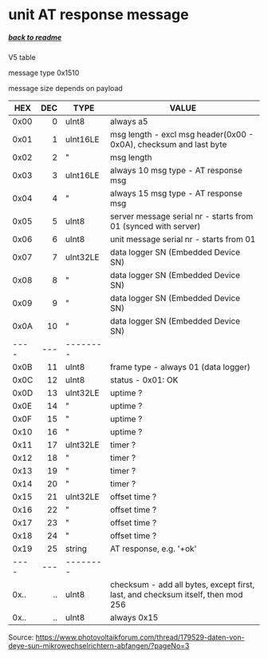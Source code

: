 # unit AT response message
##### [back to readme](../README.md)  
V5 table

message type 0x1510

message size depends on payload   

| HEX  	| DEC 	| TYPE     	| VALUE                                                                                                     	|
|------	|-----:	|----------	|--------------------------------------------------------------------------------------------------------------	|
| 0x00 	| 0   	| uInt8    	| always a5                                                                                                 	|
| 0x01 	| 1   	| uInt16LE 	| msg length - excl msg header(0x00 - 0x0A), checksum and last byte                                         	|
| 0x02 	| 2   	| "       	| msg length                                                                                                	|
| 0x03 	| 3   	| uInt16LE 	| always 10 msg type - AT response msg                                                                      	|
| 0x04 	| 4   	| "       	| always 15 msg type - AT response msg                                                                      	|
| 0x05 	| 5   	| uInt8    	| server message serial nr - starts from 01 (synced with server)                                             	|
| 0x06 	| 6   	| uInt8    	| unit message serial nr - starts from 01                                                                   	|
| 0x07 	| 7   	| uInt32LE 	| data logger SN (Embedded Device SN)                                                                        	|
| 0x08 	| 8   	| "       	| data logger SN (Embedded Device SN)                                                                        	|
| 0x09 	| 9   	| "       	| data logger SN (Embedded Device SN)                                                                        	|
| 0x0A 	| 10  	| "       	| data logger SN (Embedded Device SN)                                                                        	|
| ---- 	| --- 	| -------- 	|                                                                                                           	|
| 0x0B 	| 11  	| uInt8    	| frame type - always 01 (data logger)                                                                       	|
| 0x0C 	| 12  	| uInt8   	| status - 0x01: OK                                                                              	            |
| 0x0D 	| 13  	| uInt32LE 	| uptime ?                                                                                                	  |
| 0x0E 	| 14  	| "       	| uptime ?                                                                                                	  |
| 0x0F 	| 15  	| "        	| uptime ?                                                                                                	  |
| 0x10 	| 16  	| "        	| uptime ?                                                                                                	  |
| 0x11 	| 17  	| uInt32LE 	| timer ?                                                                                                   	|
| 0x12 	| 18  	| "       	| timer ?                                                                                                   	|
| 0x13 	| 19  	| "       	| timer ?                                                                                                   	|
| 0x14 	| 20  	| "       	| timer ?                                                                                                   	|
| 0x15 	| 21  	| uInt32LE 	| offset time ?                                                                                              	|
| 0x16 	| 22  	| "       	| offset time ?                                                                                             	|
| 0x17 	| 23  	| "       	| offset time ?                                                                                              	|
| 0x18 	| 24  	| "       	| offset time ?                                                                                             	|
| 0x19 	| 25  	| string    | AT response, e.g. '+ok'                                                                                    	|
| ---- 	| --- 	| -------- 	|                                                                                                            	|
| 0x.. 	| ..  	| uInt8    	| checksum - add all bytes, except first, last, and checksum itself, then mod 256                           	|
| 0x.. 	| ..  	| uInt8    	| always 0x15                                                                                                	|

Source: https://www.photovoltaikforum.com/thread/179529-daten-von-deye-sun-mikrowechselrichtern-abfangen/?pageNo=3
